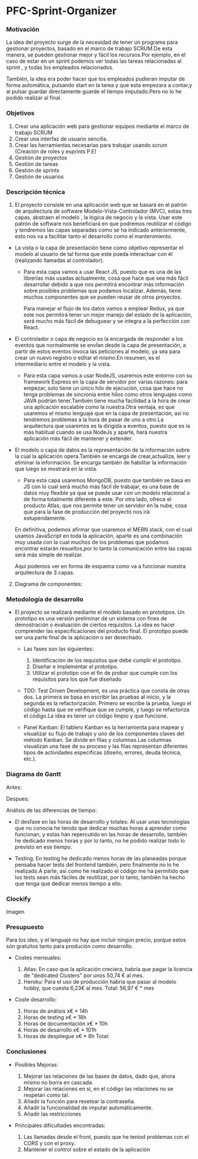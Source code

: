 # PFC-Sprint-Organizer

### Motivación

  La idea del proyecto surge de la necesidad de tener un programa para gestionar proyectos, basado en el marco de trabajo SCRUM.De esta manera, se pueden gestionar mejor y fácil los recursos.Por ejemplo, en el caso de estar en un sprint podemos ver todas las tareas relacionadas al sprint , y todas los empleados relacionados.
  
  También, la idea era poder hacer que los empleados pudieran imputar de forma automática, pulsando start en la tarea y que esta empezara a contar,y al pulsar guardar directamente  guarde el tiempo imputado.Pero no lo he podido realizar al final.

### Objetivos
  
  1. Crear una aplicación web para gestionar equipos mediante el marco de trabajo SCRUM
  2. Crear una interfaz de usuario sencilla.
  3. Crear las herramientas necesarias para trabajar usando scrum (Creación de roles y esprints P.E)
  4. Gestión de proyectos
  5. Gestión de tareas
  6. Gestión de sprints
  7. Gestión de usuarios
  

### Descripción técnica

 1. El proyecto consiste en una aplicación web que se basará en el patrón de arquitectura de software Modelo-Vista-Controlador (MVC), estas tres capas, abstraen el modelo , la lógica de negocio y la vista. Usar este patrón de software nos beneficiará en que podremos reutilizar el código y tendremos las  capas separadas como se ha indicado anteriormente, esto nos va a facilitar tanto el desarrollo como el mantenimiento.

   - La vista o la capa de presentación tiene como objetivo representar el modelo al usuario de tal forma que este pueda interactuar con él (realizando llamadas al controlador).

      - Para esta capa vamos a usar React JS, puesto que es una de las librerías más usadas actualmente, cosa que hace que sea más fácil desarrollar debido a que nos permitirá encontrar más información sobre posibles problemas que podamos localizar. Además,  tiene muchos componentes que se pueden reusar de otros proyectos. 

        Para manejar el flujo de los datos vamos a emplear Redux,   ya que este nos permitirá tener un mejor manejo del estado de la aplicación, será mucho más fácil de debuguear y se integra a la perfección  con React.


  - El controlador o capa de negocio es la encargada de responder a los eventos que normalmente se envÍan desde la capa de presentación, a partir de estos eventos invoca las peticiones al modelo, ya sea para crear un nuevo registro o editar el mismo.En resumen, es el intermediario entre el modelo y la vista.

    - Para esta capa vamos a usar NodeJS, usaremos este entorno con su framework Express en la capa de servidor por varias razones: para empezar, solo tiene un único hilo de ejecución, cosa que hace no tenga problemas de sincronía entre hilos como otros lenguajes como JAVA podrían tener.También tiene mucha facilidad a la hora de crear una aplicación escalable como la nuestra.Otra ventaja, es que usaremos el mismo lenguaje que en la capa de presentación, así no tendremos problemas a la hora de pasar de uno a otro.La arquitectura que usaremos es la dirigida a eventos, puesto que es la más habitual cuando se usa NodeJs  y aparte, hará nuestra aplicación más fácil de mantener y extender. 


  - El modelo o capa de datos es la representación de la información sobre la cual la aplicación opera.También se encarga de crear,actualiza, leer y eliminar la información. Se encarga también de habilitar la información que luego se mostrará en la vista.

    - Para esta capa usaremos MongoDB, puesto que también se basa en JS con lo cual será mucho más fácil de trabajar, es una base de datos muy flexible ya que se puede usar con un modelo relacional o de forma totalmente diferente a este. Por otra lado, ofrece el producto Atlas, que nos permite tener un servidor en la nube, cosa que para la fase de producción del proyecto nos irá estupendamente.


    En definitiva, podemos afirmar que usaremos el MERN stack, con el cual usamos JavaScript en toda la aplicación, aparte es una combinación muy usada con la cual muchos de los problemas que podamos encontrar estarán resueltos,por lo tanto la comunicación entre las capas será más simple de realizar. 

    Aquí podemos ver en forma de esquema como va a funcionar nuestra arquitectura de 3 capas.
    
  2. Diagrama de componentes:






### Metodología de desarrollo

- El proyecto se realizará mediante el modelo basado en prototipos. Un prototipo es una versión preliminar de un sistema con fines de  demostración o evaluación de ciertos requisitos. La idea es hacer comprender las especificaciones del producto final.
El prototipo puede ser una parte final de la aplicación o ser desechado.

    - Las fases son las siguientes:

        1. Identificación de los requisitos que debe cumplir el prototipo.
        2. Diseñar e implementar el prototipo.
        3. Utilizar el prototipo con el fin de probar que cumple con los requisitos para los que fue diseñado


  - TDD: Test Driven Development, es una práctica que consta de otras dos. La primera se basa en escribir las pruebas al inicio, y la segunda es la refactorización. Primero se escribe la prueba, luego el código hasta que se verifique que se cumple, y luego se refactoriza el código.La idea es tener un código limpio y que funcione.
  
  - Panel Kanban: El tablero Kanban es la herramienta para mapear y visualizar su flujo de trabajo y uno de los componentes claves del método Kanban. Se divide en filas y  columnas.Las columnas visualizan una fase de su proceso y las filas representan diferentes tipos de actividades específicas (diseño, errores, deuda técnica, etc.).
 

### Diagrama de Gantt

Antes: 


Despues: 


Análisis de las diferencias de tiempo:
  
  - El desfase en las horas de desarrollo y totales:
      Al usar unas tecnologías que no conocía he tenido que dedicar muchas horas a aprender como funcionan, y estas han repercutido
      en las horas de desarrollo, también he dedicado menos horas y por lo tanto, no he podido realizar todo lo previsto en ese tiempo.
      
  - Testing:
    En testing he dedicado menos horas de las planeadas porque pensaba hacer tests del frontend también, pero finalmente no lo he 
    realizado.A parte, así como he realizado el código me ha permitido que los tests sean más fáciles de reutilizar, por lo tanto, 
    también ha hecho que tenga que dedicar menos tiempo a ello.



### Clockify

Imagen



### Presupuesto

  Para los ides, y el lenguaje no hay que incluir ningún precio, porque estos són gratuitos tanto para produción como desarrollo.
  
  - Costes mensuales:
    1. Atlas: En caso que la aplicación creciera, habría que pagar la licencia de  "dedicated Clusters" por unos 50,74 € al mes.
    2. Heroku: Para el uso de producción habría que pasar al modelo hobby, que cuesta 6,23€ al mes.
    Total: 56,97 € * mes
  
  - Coste desarrollo:
    
    1. Horas de análisis x€ * 14h
    2. Horas de testing x€ * 18h
    3. Horas de documentación x€ * 10h
    4. Horas de desarrollo x€ * 101h
    5. Horas de despliegue x€ * 8h 
    Total: 


### Conclusiones

  - Posibles Mejoras:
      
      1. Mejorar las relaciones de las bases de datos, dado que, ahora mismo no borra en cascada.
      2. Mejorar las relaciones en si, en el código las relaciones no se respetan como tal.
      3. Añadir la función para resetear la contraseña.
      4. Añadir la funcionalidad de imputar automáticamente.
      5. Añadir las restricciones
      
  - Principales dificultades encontradas:
      1. Las llamadas desde el front, puesto que he teniod problemas con el CORS y con el proxy.
      2. Mantener el control sobre el estado de la aplicación
